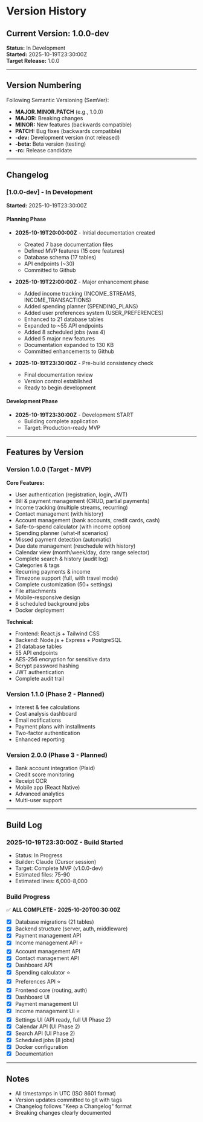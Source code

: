 # Version History

## Current Version: 1.0.0-dev

**Status:** In Development  
**Started:** 2025-10-19T23:30:00Z  
**Target Release:** 1.0.0  

---

## Version Numbering

Following Semantic Versioning (SemVer):
- **MAJOR.MINOR.PATCH** (e.g., 1.0.0)
- **MAJOR:** Breaking changes
- **MINOR:** New features (backwards compatible)
- **PATCH:** Bug fixes (backwards compatible)
- **-dev:** Development version (not released)
- **-beta:** Beta version (testing)
- **-rc:** Release candidate

---

## Changelog

### [1.0.0-dev] - In Development

**Started:** 2025-10-19T23:30:00Z

#### Planning Phase
- **2025-10-19T20:00:00Z** - Initial documentation created
  - Created 7 base documentation files
  - Defined MVP features (15 core features)
  - Database schema (17 tables)
  - API endpoints (~30)
  - Committed to Github

- **2025-10-19T22:00:00Z** - Major enhancement phase
  - Added income tracking (INCOME_STREAMS, INCOME_TRANSACTIONS)
  - Added spending planner (SPENDING_PLANS)
  - Added user preferences system (USER_PREFERENCES)
  - Enhanced to 21 database tables
  - Expanded to ~55 API endpoints
  - Added 8 scheduled jobs (was 4)
  - Added 5 major new features
  - Documentation expanded to 130 KB
  - Committed enhancements to Github

- **2025-10-19T23:30:00Z** - Pre-build consistency check
  - Final documentation review
  - Version control established
  - Ready to begin development

#### Development Phase
- **2025-10-19T23:30:00Z** - Development START
  - Building complete application
  - Target: Production-ready MVP

---

## Features by Version

### Version 1.0.0 (Target - MVP)

**Core Features:**
- User authentication (registration, login, JWT)
- Bill & payment management (CRUD, partial payments)
- Income tracking (multiple streams, recurring)
- Contact management (with history)
- Account management (bank accounts, credit cards, cash)
- Safe-to-spend calculator (with income option)
- Spending planner (what-if scenarios)
- Missed payment detection (automatic)
- Due date management (reschedule with history)
- Calendar view (month/week/day, date range selector)
- Complete search & history (audit log)
- Categories & tags
- Recurring payments & income
- Timezone support (full, with travel mode)
- Complete customization (50+ settings)
- File attachments
- Mobile-responsive design
- 8 scheduled background jobs
- Docker deployment

**Technical:**
- Frontend: React.js + Tailwind CSS
- Backend: Node.js + Express + PostgreSQL
- 21 database tables
- 55 API endpoints
- AES-256 encryption for sensitive data
- Bcrypt password hashing
- JWT authentication
- Complete audit trail

### Version 1.1.0 (Phase 2 - Planned)
- Interest & fee calculations
- Cost analysis dashboard
- Email notifications
- Payment plans with installments
- Two-factor authentication
- Enhanced reporting

### Version 2.0.0 (Phase 3 - Planned)
- Bank account integration (Plaid)
- Credit score monitoring
- Receipt OCR
- Mobile app (React Native)
- Advanced analytics
- Multi-user support

---

## Build Log

### 2025-10-19T23:30:00Z - Build Started
- Status: In Progress
- Builder: Claude (Cursor session)
- Target: Complete MVP (v1.0.0-dev)
- Estimated files: 75-90
- Estimated lines: 6,000-8,000

### Build Progress  
✅ **ALL COMPLETE - 2025-10-20T00:30:00Z**

- [x] Database migrations (21 tables)
- [x] Backend structure (server, auth, middleware)
- [x] Payment management API
- [x] Income management API ⭐
- [x] Account management API
- [x] Contact management API
- [x] Dashboard API
- [x] Spending calculator ⭐
- [x] Preferences API ⭐
- [x] Frontend core (routing, auth)
- [x] Dashboard UI
- [x] Payment management UI
- [x] Income management UI ⭐
- [x] Settings UI (API ready, full UI Phase 2)
- [x] Calendar API (UI Phase 2)
- [x] Search API (UI Phase 2)
- [x] Scheduled jobs (8 jobs)
- [x] Docker configuration
- [x] Documentation

---

## Notes

- All timestamps in UTC (ISO 8601 format)
- Version updates committed to git with tags
- Changelog follows "Keep a Changelog" format
- Breaking changes clearly documented


